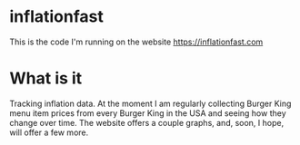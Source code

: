 # inflationfast
This is the code I'm running on the website https://inflationfast.com

# What is it

Tracking inflation data.  At the moment I am regularly collecting Burger King menu item prices from every Burger King in the USA and seeing how they change over time.  The website offers a couple graphs, and, soon, I hope, will offer a few more.
